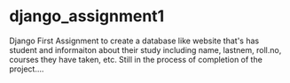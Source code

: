 # django_assignment1
Django First Assignment to create a database like website that's has student and informaiton about their study including name, lastnem, roll.no, courses they have taken, etc. Still in the process of completion of the project....
